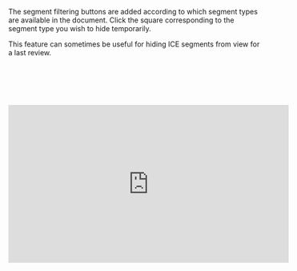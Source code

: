 The segment filtering buttons are added according to which segment types are available in the document. Click the square corresponding to the segment type you wish to hide temporarily.

This feature can sometimes be useful for hiding ICE segments from view for a last review.

<br><br><br><br>

<div class="embed-responsive embed-responsive-4by3">
    <iframe class="embed-responsive-item" width="560" height="315"
            src="https://www.youtube.com/embed/ZLsHqGFGHDI?list=PLYkI7iMf1NXiNN4ciye7JjAigchEe7FRN?vq=hd1080"
            frameborder="0" allowfullscreen></iframe>
</div>